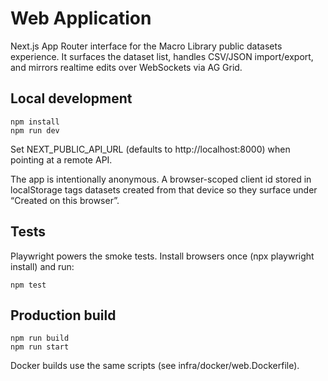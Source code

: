 # Web Application

Next.js App Router interface for the Macro Library public datasets experience. It surfaces the dataset list, handles CSV/JSON import/export, and mirrors realtime edits over WebSockets via AG Grid.

## Local development

    npm install
    npm run dev

Set NEXT_PUBLIC_API_URL (defaults to http://localhost:8000) when pointing at a remote API.

The app is intentionally anonymous. A browser-scoped client id stored in localStorage tags datasets created from that device so they surface under “Created on this browser”.

## Tests

Playwright powers the smoke tests. Install browsers once (npx playwright install) and run:

    npm test

## Production build

    npm run build
    npm run start

Docker builds use the same scripts (see infra/docker/web.Dockerfile).
